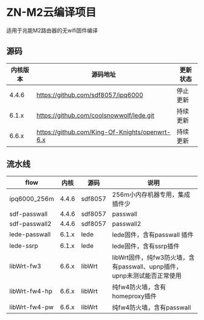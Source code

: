 # ZN-M2云编译项目

适用于兆能M2路由器的无wifi固件编译

## 源码

| 内核版本  | 源码地址                                           | 更新状态 |
|-------|------------------------------------------------|------|
| 4.4.6 | https://github.com/sdf8057/ipq6000             | 停止更新 |
| 6.1.x | https://github.com/coolsnowwolf/lede.git       | 持续更新 |
| 6.6.x | https://github.com/King-Of-Knights/openwrt-6.x | 持续更新 |

## 流水线

| flow          | 内核    | 源码      | 说明                                               |
|---------------|-------|---------|--------------------------------------------------|
| ipq6000_256m  | 4.4.6 | sdf8057 | 256m小内存机器专用，集成插件少                                |
| sdf-passwall  | 4.4.6 | sdf8057 | passwall                                         |
| sdf-passwall2 | 4.4.6 | sdf8057 | passwall2                                        |
| lede-passwall | 6.1.x | lede    | lede固件，含有passwall 插件                             | 
| lede-ssrp     | 6.1.x | lede    | lede固件，含有ssrp插件                                  |
| libWrt-fw3    | 6.6.x | libWrt  | libWrt固件，纯fw3防火墙，含有passwall、upnp插件，upnp未测试能否正常使用 |
| libWrt-fw4-hp | 6.6.x | libWrt  | 纯fw4防火墙，含有homeproxy插件                            |
| libWrt-fw4-pw | 6.6.x | libWrt  | 纯fw4防火墙，含有passwall                               |
